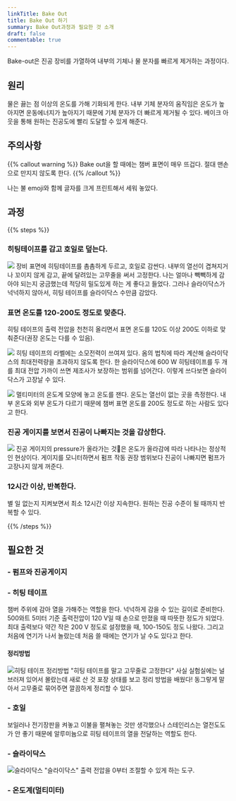 ```yaml
---
linkTitle: Bake Out
title: Bake Out 하기
summary: Bake Out과정과 필요한 것 소개
draft: false
commentable: true
---
```


Bake-out은 진공 장비를 가열하여 내부의 기체나 물 분자를 빠르게 제거하는 과정이다.

<!--more-->

## 원리

물은 끓는 점 이상의 온도를 가해 기화되게 한다. 내부 기체 분자의 움직임은 온도가 높아지면 운동에너지가 높아지기 때문에 기체 분자가 더 빠르게 제거될 수 있다. 베이크 아웃을 통해 원하는 진공도에 빨리 도달할 수 있게 해준다.

## 주의사항

{{% callout warning %}}
Bake out을 할 때에는 챔버 표면이 매우 뜨겁다. 절대 맨손으로 만지지 않도록 한다.
{{% /callout %}}

나는 불 emoji와 함께 글자를 크게 프린트해서 세워 놓았다.

## 과정

{{% steps %}}

### 히팅테이프를 감고 호일로 덮는다.

![](https://assets.tina.io/aab3b88e-75e9-464f-bc3a-5c8bf84731f8/overall.jpg)
장비 표면에 히팅테이프를 촘촘하게 두르고, 호일로 감싼다. 내부의 열선이 겹쳐지거나 꼬이지 않게 감고, 끝에 달려있는 고무줄을 써서 고정한다.
나는 얼마나 빽빽하게 감아야 되는지 궁금했는데 적당히 밀도있게 하는 게 좋다고 들었다. 그러나 슬라이닥스가 넉넉하지 않아서, 히팅 테이프를 슬라이닥스 수만큼 감았다.

### 표면 온도를 120-200도 정도로 맞춘다.

히팅 테이프의 출력 전압을 천천히 올리면서 표면 온도를 120도 이상 200도 이하로 맞춰준다(권장 온도는 다를 수 있음). 

![](https://assets.tina.io/aab3b88e-75e9-464f-bc3a-5c8bf84731f8/heating_tape_00.jpg)
히팅 테이프의 라벨에는 소모전력이 쓰여져 있다. 옴의 법칙에 따라 계산해 슬라이닥스의 최대전력량을 초과하지 않도록 한다. 한 슬라이닥스에 600 W 히팅테이프를 두 개를 최대 전압 가까이 쓰면 제조사가 보장하는 범위를 넘어간다. 이렇게 쓰다보면 슬라이닥스가 고장날 수 있다.

![](https://assets.tina.io/aab3b88e-75e9-464f-bc3a-5c8bf84731f8/thermo.jpg)
멀티미터의 온도계 모양에 놓고 온도를 잰다. 온도는 열선이 없는 곳을 측정한다. 내부 온도와 외부 온도가 다르기 때문에 챔버 표면 온도를 200도 정도로 하는 사람도 있다고 한다.

### 진공 게이지를 보면서 진공이 나빠지는 것을 감상한다.

![](https://assets.tina.io/aab3b88e-75e9-464f-bc3a-5c8bf84731f8/vacuum.jpg)
진공 게이지의 pressure가 올라가는 것은 온도가 올라감에 따라 나타나는 정상적인 현상이다. 게이지를 모니터하면서 펌프 작동 권장 범위보다 진공이 나빠지면 펌프가 고장나지 않게 꺼준다. 

### 12시간 이상, 반복한다.

별 일 없는지 지켜보면서 최소 12시간 이상 지속한다. 원하는 진공 수준이 될 때까지 반복할 수 있다. 

{{% /steps %}}

## 필요한 것

### - 펌프와 진공게이지

### - 히팅 테이프
챔버 주위에 감아 열을 가해주는 역할을 한다. 넉넉하게 감을 수 있는 길이로 준비한다. 500와트 5미터 기준 출력전압이 120 V일 때 손으로 만졌을 때 따뜻한 정도가 되었다. 최대 출력보다 약간 작은 200 V 정도로 설정했을 때, 100-150도 정도 나왔다. 그리고 처음에 연기가 나서 놀랐는데 처음 쓸 때에는 연기가 날 수도 있다고 한다.
#### 정리방법
![히팅 테이프 정리방법 "히팅 테이프를 말고 고무줄로 고정한다"](https://assets.tina.io/aab3b88e-75e9-464f-bc3a-5c8bf84731f8/Heating_tape_01.jpg)
사실 실험실에는 널브러져 있어서 몰랐는데 새로 산 것 포장 상태를 보고 정리 방법을 배웠다! 동그랗게 말아서 고무줄로 묶어주면 깔끔하게 정리할 수 있다.

### - 호일
보일러나 전기장판을 켜놓고 이불을 펼쳐놓는 것만 생각했으나 스테인리스는 열전도도가 안 좋기 때문에 알루미늄으로 히팅 테이프의 열을 전달하는 역할도 한다.

### - 슬라이닥스
![슬라이닥스 "슬라이닥스"](https://assets.tina.io/aab3b88e-75e9-464f-bc3a-5c8bf84731f8/slidacs01.jpg)
출력 전압을 0부터 조절할 수 있게 하는 도구.

### - 온도계(멀티미터)


